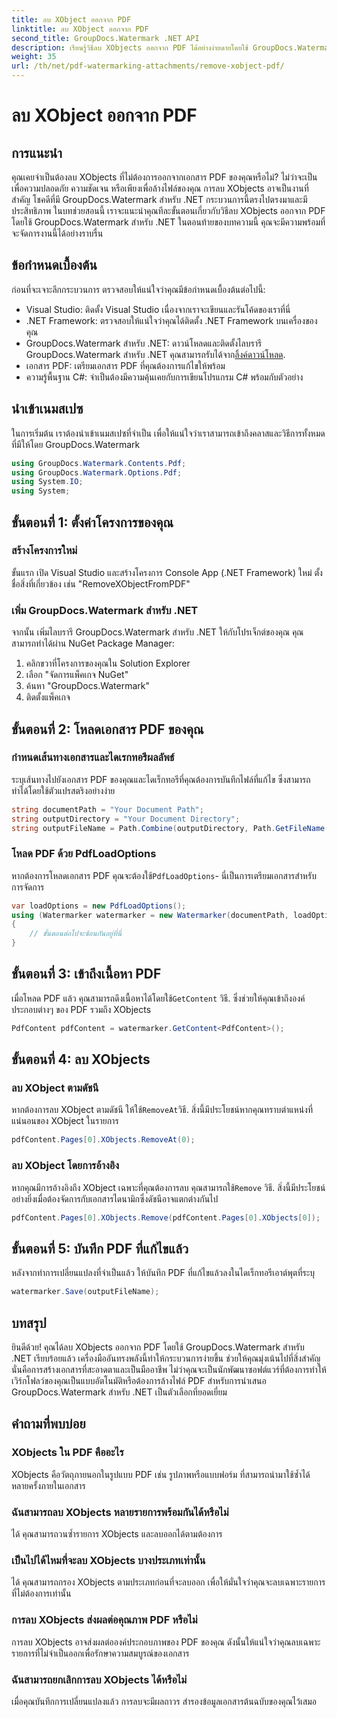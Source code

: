 ```yaml
---
title: ลบ XObject ออกจาก PDF
linktitle: ลบ XObject ออกจาก PDF
second_title: GroupDocs.Watermark .NET API
description: เรียนรู้วิธีลบ XObjects ออกจาก PDF ได้อย่างง่ายดายโดยใช้ GroupDocs.Watermark สำหรับ .NET ด้วยบทช่วยสอนที่ครอบคลุมทีละขั้นตอนของเรา
weight: 35
url: /th/net/pdf-watermarking-attachments/remove-xobject-pdf/
---
```


# ลบ XObject ออกจาก PDF

## การแนะนำ
คุณเคยจำเป็นต้องลบ XObjects ที่ไม่ต้องการออกจากเอกสาร PDF ของคุณหรือไม่? ไม่ว่าจะเป็นเพื่อความปลอดภัย ความชัดเจน หรือเพียงเพื่อล้างไฟล์ของคุณ การลบ XObjects อาจเป็นงานที่สำคัญ โชคดีที่มี GroupDocs.Watermark สำหรับ .NET กระบวนการนี้ตรงไปตรงมาและมีประสิทธิภาพ ในบทช่วยสอนนี้ เราจะแนะนำคุณทีละขั้นตอนเกี่ยวกับวิธีลบ XObjects ออกจาก PDF โดยใช้ GroupDocs.Watermark สำหรับ .NET ในตอนท้ายของบทความนี้ คุณจะมีความพร้อมที่จะจัดการงานนี้ได้อย่างราบรื่น
## ข้อกำหนดเบื้องต้น
ก่อนที่จะเจาะลึกกระบวนการ ตรวจสอบให้แน่ใจว่าคุณมีข้อกำหนดเบื้องต้นต่อไปนี้:
- Visual Studio: ติดตั้ง Visual Studio เนื่องจากเราจะเขียนและรันโค้ดของเราที่นี่
- .NET Framework: ตรวจสอบให้แน่ใจว่าคุณได้ติดตั้ง .NET Framework บนเครื่องของคุณ
-  GroupDocs.Watermark สำหรับ .NET: ดาวน์โหลดและติดตั้งไลบรารี GroupDocs.Watermark สำหรับ .NET คุณสามารถรับได้จาก[ลิ้งค์ดาวน์โหลด](https://releases.groupdocs.com/Watermark/net/).
- เอกสาร PDF: เตรียมเอกสาร PDF ที่คุณต้องการแก้ไขให้พร้อม
- ความรู้พื้นฐาน C#: จำเป็นต้องมีความคุ้นเคยกับการเขียนโปรแกรม C# พร้อมกับตัวอย่าง
## นำเข้าเนมสเปซ
ในการเริ่มต้น เราต้องนำเข้าเนมสเปซที่จำเป็น เพื่อให้แน่ใจว่าเราสามารถเข้าถึงคลาสและวิธีการทั้งหมดที่มีให้โดย GroupDocs.Watermark
```csharp
using GroupDocs.Watermark.Contents.Pdf;
using GroupDocs.Watermark.Options.Pdf;
using System.IO;
using System;
```
## ขั้นตอนที่ 1: ตั้งค่าโครงการของคุณ
### สร้างโครงการใหม่
ขั้นแรก เปิด Visual Studio และสร้างโครงการ Console App (.NET Framework) ใหม่ ตั้งชื่อสิ่งที่เกี่ยวข้อง เช่น "RemoveXObjectFromPDF"
### เพิ่ม GroupDocs.Watermark สำหรับ .NET
จากนั้น เพิ่มไลบรารี GroupDocs.Watermark สำหรับ .NET ให้กับโปรเจ็กต์ของคุณ คุณสามารถทำได้ผ่าน NuGet Package Manager:
1. คลิกขวาที่โครงการของคุณใน Solution Explorer
2. เลือก "จัดการแพ็คเกจ NuGet"
3. ค้นหา "GroupDocs.Watermark"
4. ติดตั้งแพ็คเกจ
## ขั้นตอนที่ 2: โหลดเอกสาร PDF ของคุณ
### กำหนดเส้นทางเอกสารและไดเรกทอรีผลลัพธ์
ระบุเส้นทางไปยังเอกสาร PDF ของคุณและไดเร็กทอรีที่คุณต้องการบันทึกไฟล์ที่แก้ไข ซึ่งสามารถทำได้โดยใช้ตัวแปรสตริงอย่างง่าย
```csharp
string documentPath = "Your Document Path";
string outputDirectory = "Your Document Directory";
string outputFileName = Path.Combine(outputDirectory, Path.GetFileName(documentPath));
```
### โหลด PDF ด้วย PdfLoadOptions
 หากต้องการโหลดเอกสาร PDF คุณจะต้องใช้`PdfLoadOptions`- นี่เป็นการเตรียมเอกสารสำหรับการจัดการ
```csharp
var loadOptions = new PdfLoadOptions();
using (Watermarker watermarker = new Watermarker(documentPath, loadOptions))
{
    // ขั้นตอนต่อไปจะซ้อนกันอยู่ที่นี่
}
```
## ขั้นตอนที่ 3: เข้าถึงเนื้อหา PDF
 เมื่อโหลด PDF แล้ว คุณสามารถดึงเนื้อหาได้โดยใช้`GetContent` วิธี. ซึ่งช่วยให้คุณเข้าถึงองค์ประกอบต่างๆ ของ PDF รวมถึง XObjects
```csharp
PdfContent pdfContent = watermarker.GetContent<PdfContent>();
```
## ขั้นตอนที่ 4: ลบ XObjects
### ลบ XObject ตามดัชนี
 หากต้องการลบ XObject ตามดัชนี ให้ใช้`RemoveAt`วิธี. สิ่งนี้มีประโยชน์หากคุณทราบตำแหน่งที่แน่นอนของ XObject ในรายการ
```csharp
pdfContent.Pages[0].XObjects.RemoveAt(0);
```
### ลบ XObject โดยการอ้างอิง
 หากคุณมีการอ้างอิงถึง XObject เฉพาะที่คุณต้องการลบ คุณสามารถใช้`Remove` วิธี. สิ่งนี้มีประโยชน์อย่างยิ่งเมื่อต้องจัดการกับเอกสารไดนามิกซึ่งดัชนีอาจแตกต่างกันไป
```csharp
pdfContent.Pages[0].XObjects.Remove(pdfContent.Pages[0].XObjects[0]);
```
## ขั้นตอนที่ 5: บันทึก PDF ที่แก้ไขแล้ว
หลังจากทำการเปลี่ยนแปลงที่จำเป็นแล้ว ให้บันทึก PDF ที่แก้ไขแล้วลงในไดเร็กทอรีเอาต์พุตที่ระบุ
```csharp
watermarker.Save(outputFileName);
```
## บทสรุป
ยินดีด้วย! คุณได้ลบ XObjects ออกจาก PDF โดยใช้ GroupDocs.Watermark สำหรับ .NET เรียบร้อยแล้ว เครื่องมืออันทรงพลังนี้ทำให้กระบวนการง่ายขึ้น ช่วยให้คุณมุ่งเน้นไปที่สิ่งสำคัญ นั่นคือการสร้างเอกสารที่สะอาดตาและเป็นมืออาชีพ ไม่ว่าคุณจะเป็นนักพัฒนาซอฟต์แวร์ที่ต้องการทำให้เวิร์กโฟลว์ของคุณเป็นแบบอัตโนมัติหรือต้องการล้างไฟล์ PDF สำหรับการนำเสนอ GroupDocs.Watermark สำหรับ .NET เป็นตัวเลือกที่ยอดเยี่ยม
## คำถามที่พบบ่อย
### XObjects ใน PDF คืออะไร
XObjects คือวัตถุภายนอกในรูปแบบ PDF เช่น รูปภาพหรือแบบฟอร์ม ที่สามารถนำมาใช้ซ้ำได้หลายครั้งภายในเอกสาร
### ฉันสามารถลบ XObjects หลายรายการพร้อมกันได้หรือไม่
ได้ คุณสามารถวนซ้ำรายการ XObjects และลบออกได้ตามต้องการ
### เป็นไปได้ไหมที่จะลบ XObjects บางประเภทเท่านั้น
ได้ คุณสามารถกรอง XObjects ตามประเภทก่อนที่จะลบออก เพื่อให้มั่นใจว่าคุณจะลบเฉพาะรายการที่ไม่ต้องการเท่านั้น
### การลบ XObjects ส่งผลต่อคุณภาพ PDF หรือไม่
การลบ XObjects อาจส่งผลต่อองค์ประกอบภาพของ PDF ของคุณ ดังนั้นให้แน่ใจว่าคุณลบเฉพาะรายการที่ไม่จำเป็นออกเพื่อรักษาความสมบูรณ์ของเอกสาร
### ฉันสามารถยกเลิกการลบ XObjects ได้หรือไม่
เมื่อคุณบันทึกการเปลี่ยนแปลงแล้ว การลบจะมีผลถาวร สำรองข้อมูลเอกสารต้นฉบับของคุณไว้เสมอ